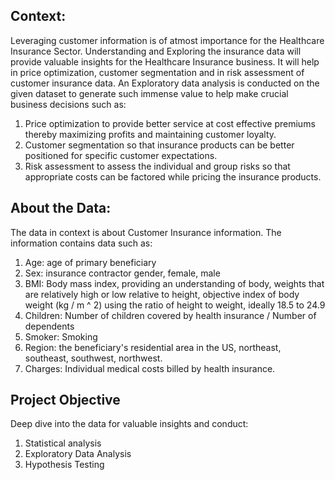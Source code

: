 ## Context:
Leveraging customer information is of atmost importance for the Healthcare Insurance Sector. Understanding and Exploring the insurance data will provide valuable insights for the Healthcare Insurance business. It will help in price optimization, customer segmentation and in risk assessment of customer insurance data. An Exploratory data analysis is conducted on the given dataset to generate such immense value to help make crucial business decisions such as:

1. Price optimization to provide better service at cost effective premiums thereby maximizing profits and maintaining customer loyalty.
2. Customer segmentation so that insurance products can be better positioned for specific customer expectations.
3. Risk assessment to assess the individual and group risks so that appropriate costs can be factored while pricing the insurance products.

## About the Data:
The data in context is about Customer Insurance information. The information contains data such as:

1. Age: age of primary beneficiary
2. Sex: insurance contractor gender, female, male
3. BMI: Body mass index, providing an understanding of body, weights that are relatively high or low relative to height, objective index of body weight (kg / m ^ 2) using the ratio of height to weight, ideally 18.5 to 24.9
4. Children: Number of children covered by health insurance / Number of dependents
5. Smoker: Smoking
6. Region: the beneficiary's residential area in the US, northeast, southeast, southwest, northwest.
7. Charges: Individual medical costs billed by health insurance.

## Project Objective
Deep dive into the data for valuable insights and conduct:
1. Statistical analysis
2. Exploratory Data Analysis
3. Hypothesis Testing
